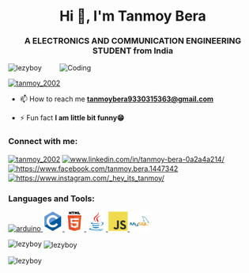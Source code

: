 <h1 align="center">Hi 👋, I'm Tanmoy Bera</h1>
<h3 align="center">A ELECTRONICS AND COMMUNICATION ENGINEERING STUDENT from India</h3>

<img align="right" alt="Coding" width="400" src="https://camo.githubusercontent.com/e20822b4282c07ffd010cd05f855a6561d3b62358ca9e607e4901288dd748fcb/68747470733a2f2f63646e2e6472696262626c652e636f6d2f75736572732f323133313939332f73637265656e73686f74732f343934383733362f74686f75676874776f726b732d6769665f6472696262626c652e676966">
<p align="left"> <img src="https://komarev.com/ghpvc/?username=lezyboy&label=Profile%20views&color=0e75b6&style=flat" alt="lezyboy" /> </p>

<p align="left"> <a href="https://twitter.com/tanmoy_2002" target="blank"><img src="https://img.shields.io/twitter/follow/tanmoy_2002?logo=twitter&style=for-the-badge" alt="tanmoy_2002" /></a> </p>

- 📫 How to reach me **tanmoybera9330315363@gmail.com**

- ⚡ Fun fact **I am little bit funny😁**

<h3 align="left">Connect with me:</h3>
<p align="left">
<a href="https://twitter.com/tanmoy_2002" target="blank"><img align="center" src="https://raw.githubusercontent.com/rahuldkjain/github-profile-readme-generator/master/src/images/icons/Social/twitter.svg" alt="tanmoy_2002" height="30" width="40" /></a>
<a href="https://www.linkedin.com/in/tanmoy-bera-0a2a4a214/" target="blank"><img align="center" src="https://raw.githubusercontent.com/rahuldkjain/github-profile-readme-generator/master/src/images/icons/Social/linked-in-alt.svg" alt="www.linkedin.com/in/tanmoy-bera-0a2a4a214/" height="30" width="40" /></a>
<a href="https://fb.com/https://www.facebook.com/tanmoy.bera.1447342" target="blank"><img align="center" src="https://raw.githubusercontent.com/rahuldkjain/github-profile-readme-generator/master/src/images/icons/Social/facebook.svg" alt="https://www.facebook.com/tanmoy.bera.1447342" height="30" width="40" /></a>
<a href="https://www.instagram.com/_hey_its_tanmoy/" target="blank"><img align="center" src="https://raw.githubusercontent.com/rahuldkjain/github-profile-readme-generator/master/src/images/icons/Social/instagram.svg" alt="https://www.instagram.com/_hey_its_tanmoy/" height="30" width="40" /></a>
</p>

<h3 align="left">Languages and Tools:</h3>
<p align="left"> <a href="https://www.arduino.cc/" target="_blank" rel="noreferrer"> <img src="https://cdn.worldvectorlogo.com/logos/arduino-1.svg" alt="arduino" width="40" height="40"/> </a> <a href="https://www.cprogramming.com/" target="_blank" rel="noreferrer"> <img src="https://raw.githubusercontent.com/devicons/devicon/master/icons/c/c-original.svg" alt="c" width="40" height="40"/> </a> <a href="https://www.w3.org/html/" target="_blank" rel="noreferrer"> <img src="https://raw.githubusercontent.com/devicons/devicon/master/icons/html5/html5-original-wordmark.svg" alt="html5" width="40" height="40"/> </a> <a href="https://www.java.com" target="_blank" rel="noreferrer"> <img src="https://raw.githubusercontent.com/devicons/devicon/master/icons/java/java-original.svg" alt="java" width="40" height="40"/> </a> <a href="https://developer.mozilla.org/en-US/docs/Web/JavaScript" target="_blank" rel="noreferrer"> <img src="https://raw.githubusercontent.com/devicons/devicon/master/icons/javascript/javascript-original.svg" alt="javascript" width="40" height="40"/> </a> <a href="https://www.mysql.com/" target="_blank" rel="noreferrer"> <img src="https://raw.githubusercontent.com/devicons/devicon/master/icons/mysql/mysql-original-wordmark.svg" alt="mysql" width="40" height="40"/> </a> </p>

<p><img align="left" src="https://github-readme-stats.vercel.app/api/top-langs?username=lezyboy&show_icons=true&locale=en&layout=compact" alt="lezyboy" /></p>

<p>&nbsp;<img align="center" src="https://github-readme-stats.vercel.app/api?username=lezyboy&show_icons=true&locale=en" alt="lezyboy" /></p>

<p><img align="center" src="https://github-readme-streak-stats.herokuapp.com/?user=lezyboy&" alt="lezyboy" /></p>

